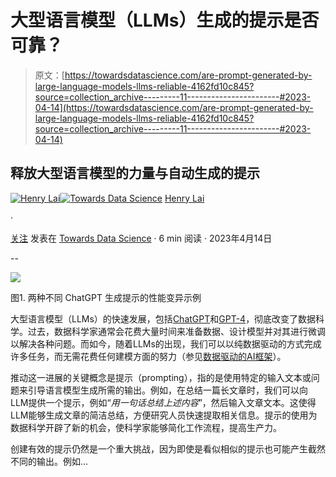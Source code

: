 # 大型语言模型（LLMs）生成的提示是否可靠？

> 原文：[https://towardsdatascience.com/are-prompt-generated-by-large-language-models-llms-reliable-4162fd10c845?source=collection_archive---------11-----------------------#2023-04-14](https://towardsdatascience.com/are-prompt-generated-by-large-language-models-llms-reliable-4162fd10c845?source=collection_archive---------11-----------------------#2023-04-14)

## 释放大型语言模型的力量与自动生成的提示

[](https://medium.com/@a0987284901?source=post_page-----4162fd10c845--------------------------------)[![Henry Lai](../Images/eaa1b4eb6f6cebc131f4cf0cfdd4cda7.png)](https://medium.com/@a0987284901?source=post_page-----4162fd10c845--------------------------------)[](https://towardsdatascience.com/?source=post_page-----4162fd10c845--------------------------------)[![Towards Data Science](../Images/a6ff2676ffcc0c7aad8aaf1d79379785.png)](https://towardsdatascience.com/?source=post_page-----4162fd10c845--------------------------------) [Henry Lai](https://medium.com/@a0987284901?source=post_page-----4162fd10c845--------------------------------)

·

[关注](https://medium.com/m/signin?actionUrl=https%3A%2F%2Fmedium.com%2F_%2Fsubscribe%2Fuser%2Fd5548707b59&operation=register&redirect=https%3A%2F%2Ftowardsdatascience.com%2Fare-prompt-generated-by-large-language-models-llms-reliable-4162fd10c845&user=Henry+Lai&userId=d5548707b59&source=post_page-d5548707b59----4162fd10c845---------------------post_header-----------) 发表在 [Towards Data Science](https://towardsdatascience.com/?source=post_page-----4162fd10c845--------------------------------) · 6 min 阅读 · 2023年4月14日 [](https://medium.com/m/signin?actionUrl=https%3A%2F%2Fmedium.com%2F_%2Fvote%2Ftowards-data-science%2F4162fd10c845&operation=register&redirect=https%3A%2F%2Ftowardsdatascience.com%2Fare-prompt-generated-by-large-language-models-llms-reliable-4162fd10c845&user=Henry+Lai&userId=d5548707b59&source=-----4162fd10c845---------------------clap_footer-----------)

--

[](https://medium.com/m/signin?actionUrl=https%3A%2F%2Fmedium.com%2F_%2Fbookmark%2Fp%2F4162fd10c845&operation=register&redirect=https%3A%2F%2Ftowardsdatascience.com%2Fare-prompt-generated-by-large-language-models-llms-reliable-4162fd10c845&source=-----4162fd10c845---------------------bookmark_footer-----------)![](../Images/427afef3b6084a0384d5114014f7246c.png)

图1\. 两种不同 ChatGPT 生成提示的性能变异示例

大型语言模型（LLMs）的快速发展，包括[ChatGPT](https://openai.com/blog/chatgpt)和[GPT-4](https://cdn.openai.com/papers/gpt-4.pdf)，彻底改变了数据科学。过去，数据科学家通常会花费大量时间来准备数据、设计模型并对其进行微调以解决各种问题。而如今，随着LLMs的出现，我们可以以纯数据驱动的方式完成许多任务，而无需花费任何建模方面的努力（参见[数据驱动的AI框架](https://github.com/daochenzha/data-centric-AI)）。

推动这一进展的关键概念是提示（prompting），指的是使用特定的输入文本或问题来引导语言模型生成所需的输出。例如，在总结一篇长文章时，我们可以向LLM提供一个提示，例如“*用一句话总结上述内容*”，然后输入文章文本。这使得LLM能够生成文章的简洁总结，方便研究人员快速提取相关信息。提示的使用为数据科学开辟了新的机会，使科学家能够简化工作流程，提高生产力。

创建有效的提示仍然是一个重大挑战，因为即使是看似相似的提示也可能产生截然不同的输出。例如…
